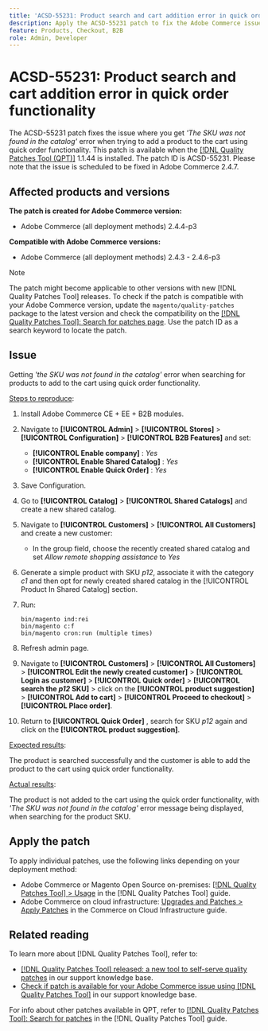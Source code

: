 ```yaml
---
title: 'ACSD-55231: Product search and cart addition error in quick order functionality'
description: Apply the ACSD-55231 patch to fix the Adobe Commerce issue where you get *'The SKU was not found in the catalog'* error when trying to add a product to the cart using quick order functionality.
feature: Products, Checkout, B2B
role: Admin, Developer
---
```

# ACSD-55231: Product search and cart addition error in quick order functionality

The ACSD-55231 patch fixes the issue where you get *'The SKU was not found in the catalog'* error when trying to add a product to the cart using quick order functionality. This patch is available when the [[!DNL Quality Patches Tool (QPT)]](/help/announcements/adobe-commerce-announcements/magento-quality-patches-released-new-tool-to-self-serve-quality-patches.md) 1.1.44 is installed. The patch ID is ACSD-55231. Please note that the issue is scheduled to be fixed in Adobe Commerce 2.4.7.

## Affected products and versions

**The patch is created for Adobe Commerce version:**

* Adobe Commerce (all deployment methods) 2.4.4-p3

**Compatible with Adobe Commerce versions:**

* Adobe Commerce (all deployment methods) 2.4.3 - 2.4.6-p3

>[!NOTE]
>
>The patch might become applicable to other versions with new [!DNL Quality Patches Tool] releases. To check if the patch is compatible with your Adobe Commerce version, update the `magento/quality-patches` package to the latest version and check the compatibility on the [[!DNL Quality Patches Tool]: Search for patches page](https://experienceleague.adobe.com/tools/commerce-quality-patches/index.html). Use the patch ID as a search keyword to locate the patch.

## Issue

Getting *'the SKU was not found in the catalog'* error when searching for products to add to the cart using quick order functionality. 

<u>Steps to reproduce</u>:

1. Install Adobe Commerce CE + EE + B2B modules.
1. Navigate to **[!UICONTROL Admin]** > **[!UICONTROL Stores]** > **[!UICONTROL Configuration]** > **[!UICONTROL B2B Features]** and set:
    * **[!UICONTROL Enable company]** : *Yes*
    * **[!UICONTROL Enable Shared Catalog]** : *Yes*
    * **[!UICONTROL Enable Quick Order]** : *Yes*
1. Save Configuration.
1. Go to **[!UICONTROL Catalog]** > **[!UICONTROL Shared Catalogs]** and create a new shared catalog.
1. Navigate to **[!UICONTROL Customers]** > **[!UICONTROL All Customers]** and create a new customer:
    * In the group field, choose the recently created shared catalog and set *Allow remote shopping assistance* to *Yes*
1. Generate a simple product with SKU *p12*, associate it with the category *c1* and then opt for newly created shared catalog in the [!UICONTROL Product In Shared Catalog] section.
1. Run:

    ```
    bin/magento ind:rei 
    bin/magento c:f 
    bin/magento cron:run (multiple times)
    ```

1. Refresh admin page.
1. Navigate to **[!UICONTROL Customers]** > **[!UICONTROL All Customers]** > **[!UICONTROL Edit the newly created customer]** > **[!UICONTROL Login as customer]** > **[!UICONTROL Quick order]** > **[!UICONTROL search the *p12* SKU]** > click on the **[!UICONTROL product suggestion]** > **[!UICONTROL Add to cart]** > **[!UICONTROL Proceed to checkout]** > **[!UICONTROL Place order]**.
1. Return to **[!UICONTROL Quick Order]** , search for SKU *p12* again and click on the **[!UICONTROL product suggestion]**.

<u>Expected results</u>:

The product is searched successfully and the customer is able to add the product to the cart using quick order functionality.

<u>Actual results</u>:

The product is not added to the cart using the quick order functionality, with *'The SKU was not found in the catalog'* error message being displayed, when searching for the product SKU.

## Apply the patch

To apply individual patches, use the following links depending on your deployment method:

* Adobe Commerce or Magento Open Source on-premises: [[!DNL Quality Patches Tool] > Usage](https://experienceleague.adobe.com/docs/commerce-operations/tools/quality-patches-tool/usage.html) in the [!DNL Quality Patches Tool] guide.
* Adobe Commerce on cloud infrastructure: [Upgrades and Patches > Apply Patches](https://experienceleague.adobe.com/docs/commerce-cloud-service/user-guide/develop/upgrade/apply-patches.html) in the Commerce on Cloud Infrastructure guide.

## Related reading

To learn more about [!DNL Quality Patches Tool], refer to:

* [[!DNL Quality Patches Tool] released: a new tool to self-serve quality patches](/help/announcements/adobe-commerce-announcements/magento-quality-patches-released-new-tool-to-self-serve-quality-patches.md) in our support knowledge base.
* [Check if patch is available for your Adobe Commerce issue using [!DNL Quality Patches Tool]](/help/support-tools/patches-available-in-qpt-tool/check-patch-for-magento-issue-with-magento-quality-patches.md) in our support knowledge base.

For info about other patches available in QPT, refer to [[!DNL Quality Patches Tool]: Search for patches](https://experienceleague.adobe.com/tools/commerce-quality-patches/index.html) in the [!DNL Quality Patches Tool] guide.
